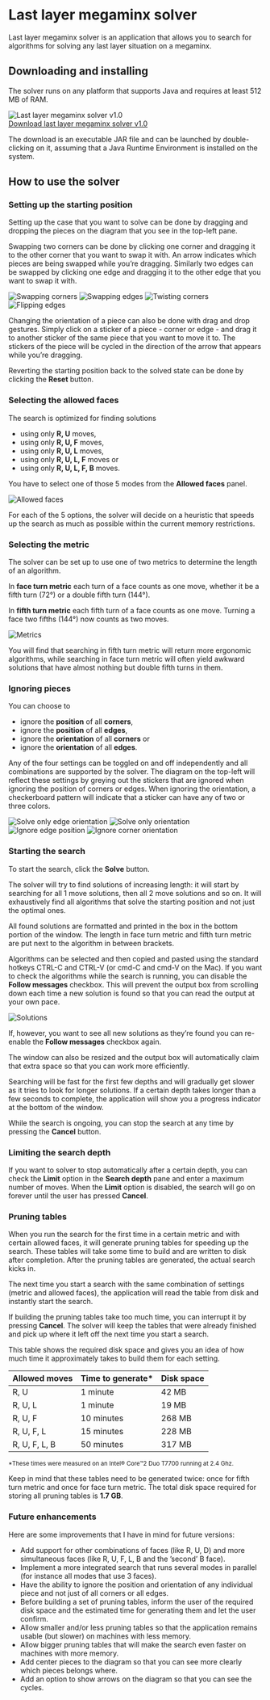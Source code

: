 # Last layer megaminx solver

Last layer megaminx solver is an application that allows you to search for algorithms for solving any last layer situation on a megaminx.

## Downloading and installing

The solver runs on any platform that supports Java and requires at least 512 MB of RAM.

![Last layer megaminx solver v1.0](https://github.com/jazzthief81/llminxsolver/raw/master/docs/images/llminxsolver_ui.png "Last layer megaminx solver v1.0")  
[Download last layer megaminx solver v1.0](https://github.com/jazzthief81/llminxsolver/releases/download/v1.0/llminxsolver-1.0.jar)

The download is an executable JAR file and can be launched by double-clicking on it, assuming that a Java Runtime Environment is installed on the system.

## How to use the solver

### Setting up the starting position

Setting up the case that you want to solve can be done by dragging and dropping the pieces on the diagram that you see in the top-left pane.

Swapping two corners can be done by clicking one corner and dragging it to the other corner that you want to swap it with. An arrow indicates which pieces are being swapped while you’re dragging. Similarly two edges can be swapped by clicking one edge and dragging it to the other edge that you want to swap it with.

![Swapping corners](https://github.com/jazzthief81/llminxsolver/raw/master/docs/images/swap_corners.png "Swapping corners")
![Swapping edges](https://github.com/jazzthief81/llminxsolver/raw/master/docs/images/swap_edges.png "Swapping edges")
![Twisting corners](https://github.com/jazzthief81/llminxsolver/raw/master/docs/images/twist_corners.png "Twisting corners")
![Flipping edges](https://github.com/jazzthief81/llminxsolver/raw/master/docs/images/flip_edges.png "Flipping edges")

Changing the orientation of a piece can also be done with drag and drop gestures. Simply click on a sticker of a piece - corner or edge - and drag it to another sticker of the same piece that you want to move it to. The stickers of the piece will be cycled in the direction of the arrow that appears while you’re dragging.

Reverting the starting position back to the solved state can be done by clicking the **Reset** button.

### Selecting the allowed faces

The search is optimized for finding solutions

- using only **R, U** moves,
- using only **R, U, F** moves,
- using only **R, U, L** moves,
- using only **R, U, L, F** moves or
- using only **R, U, L, F, B** moves.

You have to select one of those 5 modes from the **Allowed faces** panel.

![Allowed faces](https://github.com/jazzthief81/llminxsolver/raw/master/docs/images/allowed_faces.png "Allowed faces")

For each of the 5 options, the solver will decide on a heuristic that speeds up the search as much as possible within the current memory restrictions.

### Selecting the metric

The solver can be set up to use one of two metrics to determine the length of an algorithm.

In **face turn metric** each turn of a face counts as one move, whether it be a fifth turn (72°) or a double fifth turn (144°).

In **fifth turn metric** each fifth turn of a face counts as one move. Turning a face two fifths (144°) now counts as two moves.

![Metrics](https://github.com/jazzthief81/llminxsolver/raw/master/docs/images/metrics.png "Metrics")

You will find that searching in fifth turn metric will return more ergonomic algorithms, while searching in face turn metric will often yield awkward solutions that have almost nothing but double fifth turns in them.

### Ignoring pieces

You can choose to

- ignore the **position** of all **corners**,
- ignore the **position** of all **edges**,
- ignore the **orientation** of all **corners** or
- ignore the **orientation** of all **edges**.

Any of the four settings can be toggled on and off independently and all combinations are supported by the solver. The diagram on the top-left will reflect these settings by greying out the stickers that are ignored when ignoring the position of corners or edges. When ignoring the orientation, a checkerboard pattern will indicate that a sticker can have any of two or three colors.

![Solve only edge orientation](https://github.com/jazzthief81/llminxsolver/raw/master/docs/images/solve_edge_orientation.png "Solve only edge orientation")
![Solve only orientation](https://github.com/jazzthief81/llminxsolver/raw/master/docs/images/solve_orientation.png "Solve only orientation")
![Ignore edge position](https://github.com/jazzthief81/llminxsolver/raw/master/docs/images/ignore_edge_position.png "Ignore edge position")
![Ignore corner orientation](https://github.com/jazzthief81/llminxsolver/raw/master/docs/images/ignore_corner_orientation.png "Ignore corner orientation")

### Starting the search

To start the search, click the **Solve** button.

The solver will try to find solutions of increasing length: it will start by searching for all 1 move solutions, then all 2 move solutions and so on. It will exhaustively find all algorithms that solve the starting position and not just the optimal ones.

All found solutions are formatted and printed in the box in the bottom portion of the window. The length in face turn metric and fifth turn metric are put next to the algorithm in between brackets.

Algorithms can be selected and then copied and pasted using the standard hotkeys CTRL-C and CTRL-V (or cmd-C and cmd-V on the Mac). If you want to check the algorithms while the search is running, you can disable the **Follow messages** checkbox. This will prevent the output box from scrolling down each time a new solution is found so that you can read the output at your own pace.

![Solutions](https://github.com/jazzthief81/llminxsolver/raw/master/docs/images/solutions.png "Solutions")

If, however, you want to see all new solutions as they’re found you can re-enable the **Follow messages** checkbox again.

The window can also be resized and the output box will automatically claim that extra space so that you can work more efficiently.

Searching will be fast for the first few depths and will gradually get slower as it tries to look for longer solutions. If a certain depth takes longer than a few seconds to complete, the application will show you a progress indicator at the bottom of the window.

While the search is ongoing, you can stop the search at any time by pressing the **Cancel** button.

### Limiting the search depth

If you want to solver to stop automatically after a certain depth, you can check the **Limit** option in the **Search depth** pane and enter a maximum number of moves. When the **Limit** option is disabled, the search will go on forever until the user has pressed **Cancel**.

### Pruning tables

When you run the search for the first time in a certain metric and with certain allowed faces, it will generate pruning tables for speeding up the search. These tables will take some time to build and are written to disk after completion. After the pruning tables are generated, the actual search kicks in.

The next time you start a search with the same combination of settings (metric and allowed faces), the application will read the table from disk and instantly start the search.

If building the pruning tables take too much time, you can interrupt it by pressing **Cancel**. The solver will keep the tables that were already finished and pick up where it left off the next time you start a search.

This table shows the required disk space and gives you an idea of how much time it approximately takes to build them for each setting.

| Allowed moves | Time to generate* | Disk space |
| ------------- | ----------------- | ---------- |
| R, U          | 1 minute          | 42 MB      |
| R, U, L       | 1 minute          | 19 MB      |
| R, U, F       | 10 minutes        | 268 MB     |
| R, U, F, L    | 15 minutes        | 228 MB     |
| R, U, F, L, B | 50 minutes        | 317 MB     |

<small>*These times were measured on an Intel® Core™2 Duo T7700 running at 2.4 Ghz.</small>

Keep in mind that these tables need to be generated twice: once for fifth turn metric and once for face turn metric. The total disk space required for storing all pruning tables is **1.7 GB**.

### Future enhancements

Here are some improvements that I have in mind for future versions:

- Add support for other combinations of faces (like R, U, D) and more simultaneous faces (like R, U, F, L, B and the ’second’ B face).
- Implement a more integrated search that runs several modes in parallel (for instance all modes that use 3 faces).
- Have the ability to ignore the position and orientation of any individual piece and not just of all corners or all edges.
- Before building a set of pruning tables, inform the user of the required disk space and the estimated time for generating them and let the user confirm.
- Allow smaller and/or less pruning tables so that the application remains usable (but slower) on machines with less memory.
- Allow bigger pruning tables that will make the search even faster on machines with more memory.
- Add center pieces to the diagram so that you can see more clearly which pieces belongs where.
- Add an option to show arrows on the diagram so that you can see the cycles.
